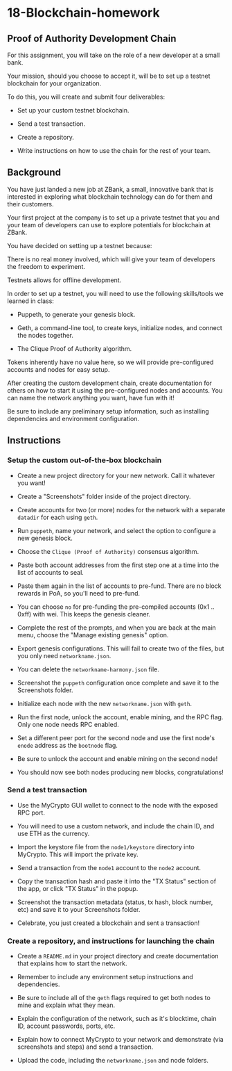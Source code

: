 # 18-Blockchain-homework

## Proof of Authority Development Chain

For this assignment, you will take on the role of a new developer at a small bank.

Your mission, should you choose to accept it, will be to set up a testnet blockchain for your organization.

To do this, you will create and submit four deliverables:

- Set up your custom testnet blockchain.

- Send a test transaction.

- Create a repository.

- Write instructions on how to use the chain for the rest of your team.

## Background

You have just landed a new job at ZBank, a small, innovative bank that is interested in exploring what
blockchain technology can do for them and their customers.

Your first project at the company is to set up a private testnet that you and your team of developers
can use to explore potentials for blockchain at ZBank.

You have decided on setting up a testnet because:

There is no real money involved, which will give your team of developers the freedom to experiment.

Testnets allows for offline development.

In order to set up a testnet, you will need to use the following skills/tools we learned in class:

- Puppeth, to generate your genesis block.

- Geth, a command-line tool, to create keys, initialize nodes, and connect the nodes together.

- The Clique Proof of Authority algorithm.

Tokens inherently have no value here, so we will provide pre-configured accounts and nodes for easy setup.

After creating the custom development chain, create documentation for others on how to start it using the pre-configured
nodes and accounts. You can name the network anything you want, have fun with it!

Be sure to include any preliminary setup information, such as installing dependencies and environment configuration.

## Instructions

### Setup the custom out-of-the-box blockchain

- Create a new project directory for your new network. Call it whatever you want!

- Create a "Screenshots" folder inside of the project directory.

- Create accounts for two (or more) nodes for the network with a separate `datadir` for each using `geth`.

- Run `puppeth`, name your network, and select the option to configure a new genesis block.

- Choose the `Clique (Proof of Authority)` consensus algorithm.

- Paste both account addresses from the first step one at a time into the list of accounts to seal.

- Paste them again in the list of accounts to pre-fund. There are no block rewards in PoA, so you'll need to pre-fund.

- You can choose `no` for pre-funding the pre-compiled accounts (0x1 .. 0xff) with wei. This keeps the genesis cleaner.

- Complete the rest of the prompts, and when you are back at the main menu, choose the "Manage existing genesis" option.

- Export genesis configurations. This will fail to create two of the files, but you only need `networkname.json`.

- You can delete the `networkname-harmony.json` file.

- Screenshot the `puppeth` configuration once complete and save it to the Screenshots folder.

- Initialize each node with the new `networkname.json` with `geth`.

- Run the first node, unlock the account, enable mining, and the RPC flag. Only one node needs RPC enabled.

- Set a different peer port for the second node and use the first node's `enode` address as the `bootnode` flag.

- Be sure to unlock the account and enable mining on the second node!

- You should now see both nodes producing new blocks, congratulations!

### Send a test transaction

- Use the MyCrypto GUI wallet to connect to the node with the exposed RPC port.

- You will need to use a custom network, and include the chain ID, and use ETH as the currency.

- Import the keystore file from the `node1/keystore` directory into MyCrypto. This will import the private key.

- Send a transaction from the `node1` account to the `node2` account.

- Copy the transaction hash and paste it into the "TX Status" section of the app, or click "TX Status" in the popup.

- Screenshot the transaction metadata (status, tx hash, block number, etc) and save it to your Screenshots folder.

- Celebrate, you just created a blockchain and sent a transaction!

### Create a repository, and instructions for launching the chain

- Create a `README.md` in your project directory and create documentation that explains how to start the network.

- Remember to include any environment setup instructions and dependencies.

- Be sure to include all of the `geth` flags required to get both nodes to mine and explain what they mean.

- Explain the configuration of the network, such as it's blocktime, chain ID, account passwords, ports, etc.

- Explain how to connect MyCrypto to your network and demonstrate (via screenshots and steps) and send a transaction.

- Upload the code, including the `networkname.json` and node folders.
